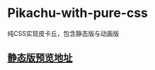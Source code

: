 # Pikachu-with-pure-css
纯CSS实现皮卡丘，包含静态版与动画版

## [静态版预览地址](http://isaacgao.cn/Pikachu-with-pure-css/pikachu_v1.0/pikachu.html)

